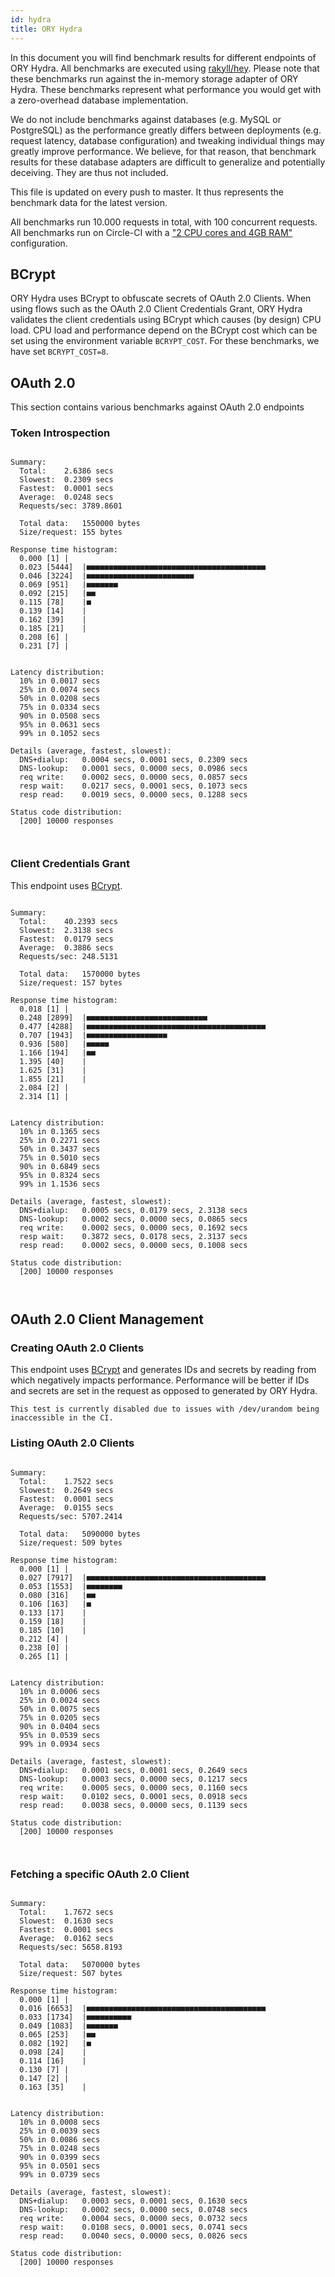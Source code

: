 ```yaml
---
id: hydra
title: ORY Hydra
---
```


In this document you will find benchmark results for different endpoints of ORY Hydra. All benchmarks are executed
using [rakyll/hey](https://github.com/rakyll/hey). Please note that these benchmarks run against the in-memory storage
adapter of ORY Hydra. These benchmarks represent what performance you would get with a zero-overhead database implementation.

We do not include benchmarks against databases (e.g. MySQL or PostgreSQL) as the performance greatly differs between
deployments (e.g. request latency, database configuration) and tweaking individual things may greatly improve performance.
We believe, for that reason, that benchmark results for these database adapters are difficult to generalize and potentially
deceiving. They are thus not included.

This file is updated on every push to master. It thus represents the benchmark data for the latest version.

All benchmarks run 10.000 requests in total, with 100 concurrent requests. All benchmarks run on Circle-CI with a
["2 CPU cores and 4GB RAM"](https://support.circleci.com/hc/en-us/articles/360000489307-Why-do-my-tests-take-longer-to-run-on-CircleCI-than-locally-)
configuration.

## BCrypt

ORY Hydra uses BCrypt to obfuscate secrets of OAuth 2.0 Clients. When using flows such as the OAuth 2.0 Client Credentials
Grant, ORY Hydra validates the client credentials using BCrypt which causes (by design) CPU load. CPU load and performance
depend on the BCrypt cost which can be set using the environment variable `BCRYPT_COST`. For these benchmarks,
we have set `BCRYPT_COST=8`.

## OAuth 2.0

This section contains various benchmarks against OAuth 2.0 endpoints

### Token Introspection

```

Summary:
  Total:	2.6386 secs
  Slowest:	0.2309 secs
  Fastest:	0.0001 secs
  Average:	0.0248 secs
  Requests/sec:	3789.8601
  
  Total data:	1550000 bytes
  Size/request:	155 bytes

Response time histogram:
  0.000 [1]	|
  0.023 [5444]	|■■■■■■■■■■■■■■■■■■■■■■■■■■■■■■■■■■■■■■■■
  0.046 [3224]	|■■■■■■■■■■■■■■■■■■■■■■■■
  0.069 [951]	|■■■■■■■
  0.092 [215]	|■■
  0.115 [78]	|■
  0.139 [14]	|
  0.162 [39]	|
  0.185 [21]	|
  0.208 [6]	|
  0.231 [7]	|


Latency distribution:
  10% in 0.0017 secs
  25% in 0.0074 secs
  50% in 0.0208 secs
  75% in 0.0334 secs
  90% in 0.0508 secs
  95% in 0.0631 secs
  99% in 0.1052 secs

Details (average, fastest, slowest):
  DNS+dialup:	0.0004 secs, 0.0001 secs, 0.2309 secs
  DNS-lookup:	0.0001 secs, 0.0000 secs, 0.0986 secs
  req write:	0.0002 secs, 0.0000 secs, 0.0857 secs
  resp wait:	0.0217 secs, 0.0001 secs, 0.1073 secs
  resp read:	0.0019 secs, 0.0000 secs, 0.1288 secs

Status code distribution:
  [200]	10000 responses



```

### Client Credentials Grant

This endpoint uses [BCrypt](#bcrypt).

```

Summary:
  Total:	40.2393 secs
  Slowest:	2.3138 secs
  Fastest:	0.0179 secs
  Average:	0.3886 secs
  Requests/sec:	248.5131
  
  Total data:	1570000 bytes
  Size/request:	157 bytes

Response time histogram:
  0.018 [1]	|
  0.248 [2899]	|■■■■■■■■■■■■■■■■■■■■■■■■■■■
  0.477 [4288]	|■■■■■■■■■■■■■■■■■■■■■■■■■■■■■■■■■■■■■■■■
  0.707 [1943]	|■■■■■■■■■■■■■■■■■■
  0.936 [580]	|■■■■■
  1.166 [194]	|■■
  1.395 [40]	|
  1.625 [31]	|
  1.855 [21]	|
  2.084 [2]	|
  2.314 [1]	|


Latency distribution:
  10% in 0.1365 secs
  25% in 0.2271 secs
  50% in 0.3437 secs
  75% in 0.5010 secs
  90% in 0.6849 secs
  95% in 0.8324 secs
  99% in 1.1536 secs

Details (average, fastest, slowest):
  DNS+dialup:	0.0005 secs, 0.0179 secs, 2.3138 secs
  DNS-lookup:	0.0002 secs, 0.0000 secs, 0.0865 secs
  req write:	0.0002 secs, 0.0000 secs, 0.1692 secs
  resp wait:	0.3872 secs, 0.0178 secs, 2.3137 secs
  resp read:	0.0002 secs, 0.0000 secs, 0.1008 secs

Status code distribution:
  [200]	10000 responses



```

## OAuth 2.0 Client Management

### Creating OAuth 2.0 Clients

This endpoint uses [BCrypt](#bcrypt) and generates IDs and secrets by reading from  which negatively impacts
performance. Performance will be better if IDs and secrets are set in the request as opposed to generated by ORY Hydra.

```
This test is currently disabled due to issues with /dev/urandom being inaccessible in the CI.
```

### Listing OAuth 2.0 Clients

```

Summary:
  Total:	1.7522 secs
  Slowest:	0.2649 secs
  Fastest:	0.0001 secs
  Average:	0.0155 secs
  Requests/sec:	5707.2414
  
  Total data:	5090000 bytes
  Size/request:	509 bytes

Response time histogram:
  0.000 [1]	|
  0.027 [7917]	|■■■■■■■■■■■■■■■■■■■■■■■■■■■■■■■■■■■■■■■■
  0.053 [1553]	|■■■■■■■■
  0.080 [316]	|■■
  0.106 [163]	|■
  0.133 [17]	|
  0.159 [18]	|
  0.185 [10]	|
  0.212 [4]	|
  0.238 [0]	|
  0.265 [1]	|


Latency distribution:
  10% in 0.0006 secs
  25% in 0.0024 secs
  50% in 0.0075 secs
  75% in 0.0205 secs
  90% in 0.0404 secs
  95% in 0.0539 secs
  99% in 0.0934 secs

Details (average, fastest, slowest):
  DNS+dialup:	0.0001 secs, 0.0001 secs, 0.2649 secs
  DNS-lookup:	0.0003 secs, 0.0000 secs, 0.1217 secs
  req write:	0.0005 secs, 0.0000 secs, 0.1160 secs
  resp wait:	0.0102 secs, 0.0001 secs, 0.0918 secs
  resp read:	0.0038 secs, 0.0000 secs, 0.1139 secs

Status code distribution:
  [200]	10000 responses



```

### Fetching a specific OAuth 2.0 Client

```

Summary:
  Total:	1.7672 secs
  Slowest:	0.1630 secs
  Fastest:	0.0001 secs
  Average:	0.0162 secs
  Requests/sec:	5658.8193
  
  Total data:	5070000 bytes
  Size/request:	507 bytes

Response time histogram:
  0.000 [1]	|
  0.016 [6653]	|■■■■■■■■■■■■■■■■■■■■■■■■■■■■■■■■■■■■■■■■
  0.033 [1734]	|■■■■■■■■■■
  0.049 [1083]	|■■■■■■■
  0.065 [253]	|■■
  0.082 [192]	|■
  0.098 [24]	|
  0.114 [16]	|
  0.130 [7]	|
  0.147 [2]	|
  0.163 [35]	|


Latency distribution:
  10% in 0.0008 secs
  25% in 0.0039 secs
  50% in 0.0086 secs
  75% in 0.0248 secs
  90% in 0.0399 secs
  95% in 0.0501 secs
  99% in 0.0739 secs

Details (average, fastest, slowest):
  DNS+dialup:	0.0003 secs, 0.0001 secs, 0.1630 secs
  DNS-lookup:	0.0002 secs, 0.0000 secs, 0.0748 secs
  req write:	0.0004 secs, 0.0000 secs, 0.0732 secs
  resp wait:	0.0108 secs, 0.0001 secs, 0.0741 secs
  resp read:	0.0040 secs, 0.0000 secs, 0.0826 secs

Status code distribution:
  [200]	10000 responses



```
